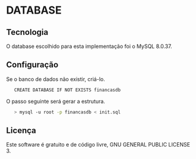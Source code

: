 
# DATABASE


## Tecnologia

O database escolhido para esta implementação foi o MySQL 8.0.37.


## Configuração

Se o banco de dados não existir, criá-lo.

```bash
   CREATE DATABASE IF NOT EXISTS financasdb
```

O passo seguinte será gerar a estrutura.

```bash
   > mysql -u root -p financasdb < init.sql
```


## Licença

Este software é gratuito e de código livre, GNU GENERAL PUBLIC LICENSE 3.